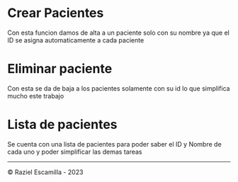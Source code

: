 # Crear Pacientes

Con esta funcion damos de alta a un paciente solo con su nombre ya que el ID se asigna automaticamente a cada paciente

# Eliminar paciente

Con esta se da de baja a los pacientes solamente con su id lo que simplifica mucho este trabajo

# Lista de pacientes

Se cuenta con una lista de pacientes para poder saber el ID y Nombre de cada uno y poder simplificar las demas tareas

---

© Raziel Escamilla - 2023
